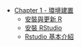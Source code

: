 + [Chapter 1 - 環境建置](environment_settings/README.md)
	+ [安裝與更新 R](environment_settings/install_R.md)
	+ [安裝 RStudio](environment_settings/install_RStudio.md)
	+ [Rstudio 基本介紹](environment_settings/RStudio_introduction.md)